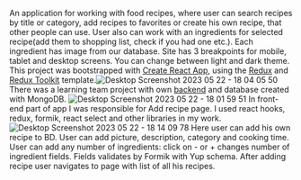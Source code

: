 An application for working with food recipes, where user can search recipes by title or category, add recipes to favorites or create his own recipe, that other people can use. User also can work with an ingredients for selected recipe(add them to shopping list, check if you had one etc.). Each ingredient has image from our database.  Site has 3 breakpoints for mobile, tablet and desktop screens. You can change between light and dark theme. This project was bootstrapped with [Create React App](https://github.com/facebook/create-react-app), using the [Redux](https://redux.js.org/) and [Redux Toolkit](https://redux-toolkit.js.org/) template.![Desktop Screenshot 2023 05 22 - 18 04 05 50](https://github.com/jkl303/so-yummy-teamproject-front/assets/103362175/75302e4f-a608-4895-a310-6414f39c54da)
There was a learning team project with own [backend](https://github.com/jkl303/so-yummy-teamproject-back.git) and database created with MongoDB.
![Desktop Screenshot 2023 05 22 - 18 01 59 51](https://github.com/jkl303/so-yummy-teamproject-front/assets/103362175/641bcae0-f338-4338-a05b-62699b7f35dc)
In front-end part of app I was responsible for Add recipe page. I used react hooks, redux, formik, react select and other libraries in my work.
![Desktop Screenshot 2023 05 22 - 18 14 09 78](https://github.com/jkl303/so-yummy-teamproject-front/assets/103362175/247465eb-8133-49fa-9a4b-ca651629d49f)
Here user can add his own recipe to BD. User can add picture, description, category and cooking time. User can add any number of ingredients: click on - or + changes number of  ingredient fields. Fields validates by Formik with Yup  schema. After adding recipe user navigates to page with list of all his recipes.
